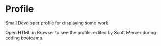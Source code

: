 # Profile
Small Developer profile for displaying some work.

Open HTML in Browser to see the profile. 
edited by Scott Mercer during coding bootcamp.
